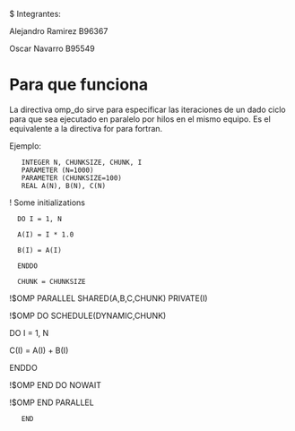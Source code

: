 $ Integrantes:

Alejandro Ramirez B96367

Oscar Navarro   B95549

# Para que funciona

La directiva omp_do sirve para especificar las iteraciones de un dado ciclo para que sea ejecutado en paralelo por hilos en el mismo equipo. Es el equivalente a la directiva for para fortran.

Ejemplo:


       INTEGER N, CHUNKSIZE, CHUNK, I
       PARAMETER (N=1000) 
       PARAMETER (CHUNKSIZE=100) 
       REAL A(N), B(N), C(N)

 !     Some initializations
      
      DO I = 1, N
      
      A(I) = I * 1.0
      
      B(I) = A(I)
      
      ENDDO
      
      CHUNK = CHUNKSIZE
        
 !$OMP PARALLEL SHARED(A,B,C,CHUNK) PRIVATE(I)

 !$OMP DO SCHEDULE(DYNAMIC,CHUNK)
 
 DO I = 1, N
 
 C(I) = A(I) + B(I)
 
 ENDDO
 
 !$OMP END DO NOWAIT

 !$OMP END PARALLEL

       END
